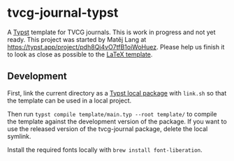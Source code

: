 # tvcg-journal-typst

A [Typst](https://typst.app) template for TVCG journals. This is work in progress and not yet ready. This project was started by Matěj Lang at https://typst.app/project/pdh8Qj4vO7tfB1oiWoHuez. Please help us finish it to look as close as possible to the [LaTeX template](https://github.com/ieeevgtc/tvcg-journal-latex).

## Development

First, link the current directory as a [Typst local package](https://github.com/typst/packages#local-packages) with `link.sh` so that the template can be used in a local project.

Then run `typst compile template/main.typ --root template/` to compile the template against the development version of the package. If you want to use the released version of the tvcg-journal package, delete the local symlink.

Install the required fonts locally with `brew install font-liberation`.
